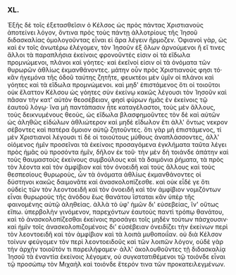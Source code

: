 
### XL.
Ἑξῆς δὲ τοῖς ἐξετασθεῖσιν ὁ Κέλσος ὡς πρὸς πάντας Χριστιανοὺς ἀποτείνει λόγον, ὅντινα πρὸς τοὺς πάντῃ ἀλλοτρίους τῆς Ἰησοῦ διδασκαλίας ὁμολογοῦντας εἶναι εἰ ἄρα λέγειν ἥρμοζεν. Ὀφιανοὶ γὰρ, ὡς καὶ ἐν τοῖς ἀνωτέρω ἐλέγομεν, τὸν Ἰησοῦν ἐξ ὅλων ἀρνούμενοι ἢ εἴ τινες ἄλλοι τὰ παραπλήσια ἐκείνοις φρονοῦντές εἰσιν οἱ τὰ εἴδωλα προμνώμενοι, πλάνοι καὶ γόητες· καὶ ἐκεῖνοί εἰσιν οἱ τὰ ὀνόματα τῶν θυρωρῶν ἀθλίως ἐκμανθάνοντες. μάτην οὖν πρὸς Χριστιανούς φησι τό· κἂν ἡγεμόνα τῆς ὁδοῦ ταύτης ζητῆτε, φευκτέοι μὲν ὑμῖν οἱ πλάνοι καὶ γόητες καὶ τὰ εἴδωλα προμνώμενοι. καὶ μηδ' ἐπιστάμενος ὅτι οἱ τοιοῦτοι οὐκ ἔλαττον Κέλσου ὡς γόητες σὺν ἐκείνῳ κακῶς λέγουσι τὸν Ἰησοῦν καὶ πᾶσαν τὴν κατ' αὐτὸν θεοσέβειαν, φησὶ φύρων ἡμᾶς ἐν ἐκείνοις τῷ ἑαυτοῦ λόγῳ· ἵνα μὴ παντάπασιν ἦτε καταγέλαστοι, τοὺς μὲν ἄλλους, τοὺς δεικνυμένους θεοὺς, ὡς εἴδωλα βλασφημοῦντες τὸν δὲ καὶ αὐτῶν ὡς ἀληθῶς εἰδώλων ἀθλιώτερον καὶ μηδὲ εἴδωλον ἔτι ἀλλ' ὄντως νεκρον σέβοντες καὶ πατέρα ὅμοιον αὐτῷ ζητοῦντες.
ὅτι γὰρ μὴ ἐπιστάμενος, τί μὲν Χριστιανοὶ λέγουσι τί δὲ οἱ τοιούτους μύθους ἀναπλάσσοντες, ἀλλ' οἰόμενος ἡμῖν προσεῖναι τὰ ἐκείνοις προσαγόμενα ἐγκλήματα ταῦτα λέγει πρὸς ἡμᾶς οὐ προσόντα ἡμῖν, δῆλον ἐκ τοῦ· τὴν μὲν δὴ τοιάνδε ἀπάτην καὶ τοὺς θαυμαστοὺς ἐκείνους συμβούλους καὶ τὰ δαιμόνια ῥήματα, τὰ πρὸς τὸν λέοντα καὶ τὸν ἀμφίβιον καὶ τὸν ὀνοειδῆ καὶ τοὺς ἄλλους καὶ τοὺς θεσπεσίους θυρωροὺς, ὧν τὰ ὀνόματα ἀθλίως ἐκμανθάνοντες οἱ δύστηνοι κακῶς δαιμονᾶτε καὶ ἀνασκολοπίζεσθε. καὶ οὐκ εἶδέ γε ὅτι οὐδεὶς τῶν τὸν λεοντοειδῆ καὶ τὸν ὀνοειδῆ καὶ τὸν ἀμφίβιον νομιζόντων εἶναι θυρωροὺς τῆς ἀνόδου ἕως θανάτου ἵσταται κἂν ὑπὲρ τῆς φαινομένης αὐτῷ ἀληθείας. ἀλλὰ τὸ ὑφ' ἡμῶν δι' εὐσεβείας, ἵν' οὕτως εἴπω. ὑπερβολὴν γινόμενον, παρεχόντων ἑαυτοὺς παντὶ τρόπῳ θανάτου, καὶ τὸ ἀνασκολοπίζεσθαι ἐκείνοις προσάγει τοῖς μηδὲν τούτων πάσχουσιν· καὶ ἡμῖν τοῖς ἀνασκολοπιζομένοις δι' εὐσέβειαν ὀνειδίζει τὴν ἐκείνων περὶ τὸν λεοντοειδῆ καὶ τὸν ἀμφίβιον καὶ τὰ λοιπὰ μυθοποιΐαν. οὐ διὰ Κέλσον τοίνυν φεύγομεν τὸν περὶ λεοντοειδοῦς καὶ τῶν λοιπῶν λόγον, οὐδὲ γὰρ τὴν ἀρχὴν τοιοῦτόν τι παρειλήφαμεν· ἀλλ' ἀκολουθοῦντες τῇ διδασκαλίᾳ Ἰησοῦ τὰ ἐναντία ἐκείνοις λέγομεν, οὐ συγκατατιθέμενοι τῷ τοιόνδε εἶναι τῷ προσώπῳ τὸν Μιχαὴλ καὶ τοιόνδε ἕτερόν τινα τῶν προκατειλεγμένων.